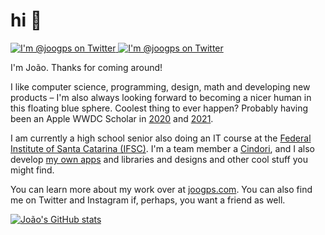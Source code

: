 # hi 👋
<p>
    <a href="https://twitter.com/joogps">
        <img src="https://img.shields.io/badge/@joogps-lightgrey.svg?style=social&logo=twitter" alt="I'm @joogps on Twitter" />
    </a>
    <a href="https://instagram.com/joogps">
        <img src="https://img.shields.io/badge/@joogps-lightgrey.svg?style=social&logo=instagram" alt="I'm @joogps on Twitter" />
    </a>
</p>

I'm João. Thanks for coming around!

I like computer science, programming, design, math and developing new products – I'm also always looking forward to becoming a nicer human in this floating blue sphere. Coolest thing to ever happen? Probably having been an Apple WWDC Scholar in [2020](https://github.com/joogps/WWDC-2020) and [2021](https://github.com/joogps/WWDC-2021).

I am currently a high school senior also doing an IT course at the [Federal Institute of Santa Catarina (IFSC)](https://www.ifsc.edu.br). I'm a team member a [Cindori](https://cindori.org), and I also develop [my own apps](http://twitter.com/MagicDrawApp) and libraries and designs and other cool stuff you might find.

You can learn more about my work over at [joogps.com](https://joogps.com). You can also find me on Twitter and Instagram if, perhaps, you want a friend as well.

[![João's GitHub stats](https://github-readme-stats.vercel.app/api?username=joogps&show_icons=true&theme=github_dark)](https://github.com/anuraghazra/github-readme-stats)
